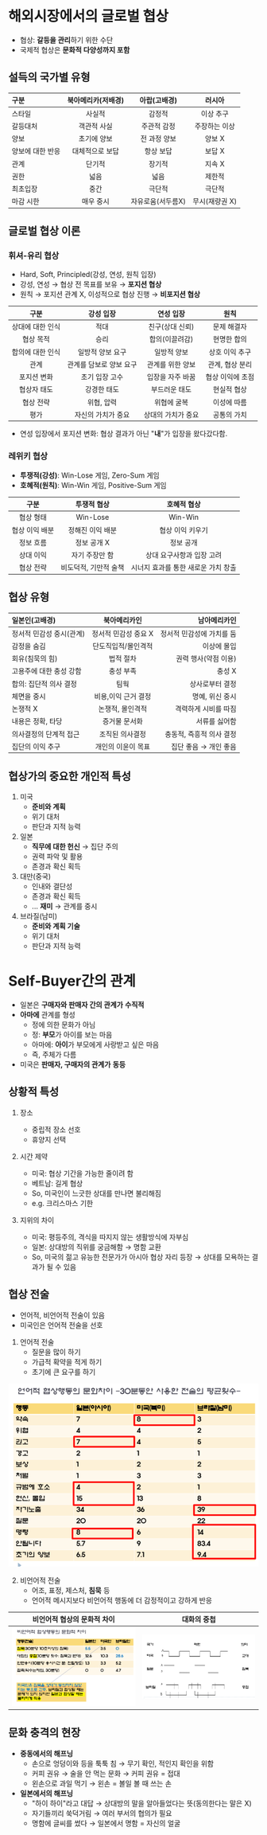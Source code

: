 # **해외시장에서의 글로벌 협상**
- 협상: **갈등을 관리**하기 위한 수단
- 국제적 협상은 **문화적 다양성까지 포함**

## 설득의 국가별 유형

|      구분     | 북아메리카(저배경)|  아랍(고배경)  |    러시아    |
|:-------------|:---------------:|:------------:|:-----------:|
|스타일         |사실적            |감정적         |이상 추구     |
|갈등대처       |객관적 사실        |주관적 감정     |주장하는 이상 |
|양보          |초기에 양보        |전 과정 양보    |양보 X       |
|양보에 대한 반응|대체적으로 보답    |항상 보답       |보답 X       |
|관계          |단기적            |장기적          |지속 X       |
|권한          |넓음              |넓음           |제한적       |
|최초입장       |중간              |극단적         |극단적       |
|마감 시한      |매우 중시         |자유로움(서두름X)|무시(재량권 X)|

## 글로벌 협상 이론

### 휘셔-유리 협상
- Hard, Soft, Principled(강성, 연성, 원칙 입장)
- 강성, 연성 → 협상 전 목표를 보유 → **포지션 협상**
- 원칙 → 포지션 관계 X, 이성적으로 협상 진행 → **비포지션 협상**

|     구분      |      강성 입장      |     연성 입장    |      원칙     | 
|:------------:|:------------------:|:---------------:|:------------:|
|상대에 대한 인식|적대                 |친구(상대 신뢰)    |문제 해결자    |
|협상 목적      |승리                 |합의(이끌려감)     |현명한 합의    |
|합의에 대한 인식|일방적 양보 요구       |일방적 양보       |상호 이익 추구  |
|관계          |관계를 담보로 양보 요구 |관계를 위한 양보   |관계, 협상 분리 |
|포지션 변화    |초기 입장 고수        |입장을 자주 바꿈    |협상 이익에 초점|
|협상자 태도    |강경한 태도           |부드러운 태도      |현실적 협상     |
|협상 전략      |위협, 압력           |위협에 굴복        |이성에 따름     |
|평가          |자신의 가치가 중요     |상대의 가치가 중요 |공통의 가치      |

- 연성 입장에서 포지션 변화: 협상 결과가 아닌 "**내**"가 입장을 왔다갔다함.

### 레위키 협상
- **투쟁적(강성)**: Win-Lose 게임, Zero-Sum 게임
- **호혜적(원칙)**: Win-Win 게임, Positive-Sum 게임

|    구분     |    투쟁적 협상    |           호혜적 협상           | 
|:----------:|:----------------:|:-----------------------------:|
|협상 형태    |Win-Lose          |Win-Win                        |
|협상 이익 배분|정해진 이익 배분    |협상 이익 키우기                 |
|정보 흐름    |정보 공개 X         |정보 공개                      |
|상대 이익    |자기 주장만 함      |상대 요구사항과 입장 고려         |
|협상 전략    |비도덕적, 기만적 술책|시너지 효과를 통한 새로운 가치 창출|

## 협상 유형

|     일본인(고배경)    |    북아메리카인   |       남아메리카인     |
|:--------------------|:---------------:|---------------------:|
|정서적 민감성 중시(관계)|정서적 민감성 중요 X|정서적 민감성에 가치를 둠|
|감정을 숨김           |단도직입적/몰인격적  |이상에 몰입            |
|회유(침묵의 힘)        |법적 절차         |권력 행사(약점 이용)     |
|고용주에 대한 충성 강함 |충성 부족          |충성 X                |
|합의: 집단적 의사 결정 |팀웍               |상사로부터 결정         |
|체면을 중시           |비용,이익 근거 결정 |명예, 위신 중시         |
|논쟁적 X             |논쟁적, 몰인격적    |격력하게 시비를 따짐     |
|내용은 정확, 타당     |증거물 문서화       |서류를 싫어함           |
|의사결정의 단계적 접근 |조직된 의사결정     |충동적, 즉흥적 의사 결정 |
|집단의 이익 추구    |개인의 이윤이 목표    |집단 좋음 → 개인 좋음    |

## 협상가의 중요한 개인적 특성
1. 미국
    + **준비와 계획**
    + 위기 대처
    + 판단과 지적 능력
2. 일본
    + **직무에 대한 헌신** → 집단 주의
    + 권력 파악 및 활용
    + 존경과 확신 획득
3. 대만(중국)
    + 인내와 결단성
    + 존경과 확신 획득
    + ... **재미** → 관계를 중시
4. 브라질(남미)
    + **준비와 계획 기술**
    + 위기 대처
    + 판단과 지적 능력

# Self-Buyer간의 관계
- 일본은 **구매자와 판매자 간의 관계가** **수직적**
- **아마에** 관계를 형성
    + 정에 의한 문화가 아님
    + 정: **부모**가 아이를 보는 마음
    + 아마에: **아이**가 부모에게 사랑받고 싶은 마음
    + 즉, 주체가 다름
- 미국은 **판매자, 구매자의 관계가** **동등**

## 상황적 특성
1. 장소
    - 중립적 장소 선호
    - 휴양지 선택

2. 시간 제약
    - 미국: 협상 기간을 가능한 줄이려 함
    - 베트남: 길게 협상
    - So, 미국인이 느긋한 상대를 만나면 불리해짐
    - e.g. 크리스마스 기한

3. 지위의 차이
    - 미국: 평등주의, 격식을 따지지 않는 생활방식에 자부심
    - 일본: 상대방의 직위를 궁금해함 → 명함 교환
    - So, 미국의 젊고 유능한 전문가가 아시아 협상 자리 등장 → 상대를 모욕하는 결과가 될 수 있음

## 협상 전술
- 언어적, 비언어적 전술이 있음
- 미국인은 언어적 전술을 선호

1. 언어적 전술
    - 질문을 많이 하기
    - 가급적 확약을 적게 하기
    - 초기에 큰 요구를 하기

![alt text](../img/6_언어적_협상.png)

2. 비언어적 전술
    - 어조, 표정, 제스처, **침묵** 등
    - 언어적 메시지보다 비언어적 행동에 더 감정적이고 강하게 반응

| 비언어적 협상의 문화적 차이              |            대화의 중첩             |
|:-------------------------------------:|:--------------------------------:|
|![alt text](../img/6_협상_문화적_차이.png)|![alt text](../img/6_대화의_중첩.png)|

## 문화 충격의 현장
- **중동에서의 해프닝**
    + 손으로 엉덩이와 등을 툭툭 침 → 무기 확인, 적인지 확인을 위함
    + 커피 권유 → 술을 안 먹는 문화 → 커피 권유 = 접대
    + 왼손으로 과일 먹기 → 왼손 = 볼일 볼 때 쓰는 손
- **일본에서의 해프닝**
    + "하이 하이"라고 대답 → 상대방의 말을 알아들었다는 뜻(동의한다는 말은 X)
    + 자기들끼리 쑥덕거림 → 여러 부서의 협의가 필요
    + 명함에 글씨를 썼다 → 일본에서 명함 = 자신의 얼굴
